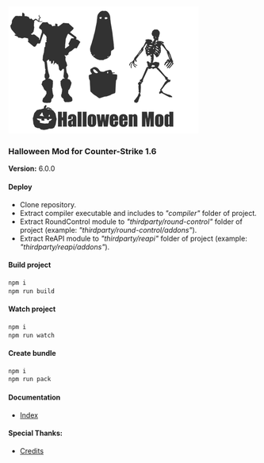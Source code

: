 ![](./images/logo.png)

### Halloween Mod for Counter-Strike 1.6
__Version:__ 6.0.0

#### Deploy
- Clone repository.
- Extract compiler executable and includes to _"compiler"_ folder of project.
- Extract RoundControl module to _"thirdparty/round-control"_ folder of project (example: _"thirdparty/round-control/addons"_).
- Extract ReAPI module to _"thirdparty/reapi"_ folder of project (example: _"thirdparty/reapi/addons"_).

#### Build project

```bash
npm i
npm run build
```

#### Watch project

```bash
npm i
npm run watch
```

#### Create bundle

```bash
npm i
npm run pack
```

#### Documentation
- [Index](./doc/pages/index.md)

#### Special Thanks:
- [Credits](./CREDITS.md)